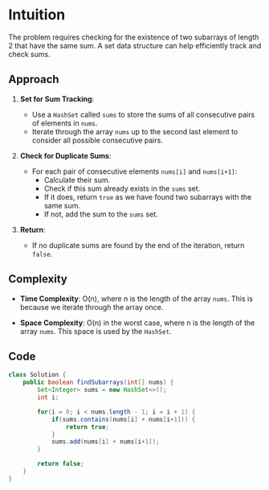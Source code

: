 # Intuition

The problem requires checking for the existence of two subarrays of length 2 that have the same sum. A set data structure can help efficiently track and check sums.

## Approach

1. **Set for Sum Tracking**:
   - Use a `HashSet` called `sums` to store the sums of all consecutive pairs of elements in `nums`.
   - Iterate through the array `nums` up to the second last element to consider all possible consecutive pairs.

2. **Check for Duplicate Sums**:
   - For each pair of consecutive elements `nums[i]` and `nums[i+1]`:
     - Calculate their sum.
     - Check if this sum already exists in the `sums` set.
     - If it does, return `true` as we have found two subarrays with the same sum.
     - If not, add the sum to the `sums` set.

3. **Return**:
   - If no duplicate sums are found by the end of the iteration, return `false`.

## Complexity

- **Time Complexity**: O(n), where n is the length of the array `nums`. This is because we iterate through the array once.

- **Space Complexity**: O(n) in the worst case, where n is the length of the array `nums`. This space is used by the `HashSet`.

## Code

```Java
class Solution {
    public boolean findSubarrays(int[] nums) {
        Set<Integer> sums = new HashSet<>();
        int i;

        for(i = 0; i < nums.length - 1; i = i + 1) {
            if(sums.contains(nums[i] + nums[i+1])) {
                return true;
            }
            sums.add(nums[i] + nums[i+1]);
        }

        return false;
    }
}
```
